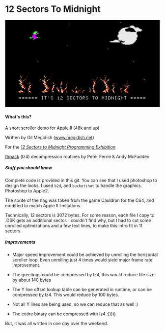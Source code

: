 # 12 Sectors To Midnight

![](12-sectors-to-midnight-screenshot.png)

#### What's this?

A short scroller demo for Apple II (48k and up)

Written by Gil Megidish (www.megidish.net)

For the [*12 Sectors to Midnight Programming Exhibition*](https://www.facebook.com/events/2551527591827790/)

[fhpack](https://github.com/fadden/fhpack/) (lz4) decompression routines by Peter Ferrie & Andy McFadden

##### Stuff you should know

Complete code is provided in this git. You can see that I used photoshop to design the looks. I used `b2d`, and
`bucketshot` to handle the graphics. Photoshop to Apple2.

The sprite of the hag was taken from the game Cauldron for the C64, and modified to match Apple II limitations.

Technically, 12 sectors is 3072 bytes. For some reason, each file I copy to .DSK gets an additional sector. I couldn't find why, but I had to cut some unrolled optimizations and a few text lines, to make this intro fit in 11 sectors.

##### Improvements

- Major speed improvement could be achieved by unrolling the horizontal scroller loop. Even unrolling just 4 times would yield major frame rate improvement.

- The greetings could be compressed by lz4, this would reduce file size by about 140 bytes

- The Y line offset lookup table can be generated in runtime, or can be compressed by lz4. This would reduce by 100 bytes.

- Not all Y lines are being used, so we can reduce that as well :)

- The entire binary can be compressed with lz4 :)))))

But, it was all written in one day over the weekend.
